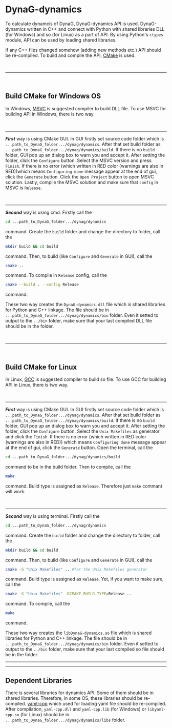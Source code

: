 # **DynaG-dynamics**
To calculate dynamcis of DynaG, DynaG-dynamics API is used. DynaG-dynamics written in C++ and connect with Python with shared libraries DLL (for Windows) and so (for Linux) as a part of API. By using Python's `ctypes` module, API can be used by loading shared libraries.

If any C++ files changed somehow (adding new methods etc.) API should be re-compiled. To build and compile the API, [CMake](https://cmake.org) is used. 

<br/>

---

<br/>

## **Build CMake for Windows OS**
In Windows, [MSVC](https://visualstudio.microsoft.com/vs/features/cplusplus/) is suggested compiler to build DLL file. To use MSVC for building API in Windows, there is two way. 

<br/>

---

_**First**_ way is using CMake GUI. In GUI firstly set source code folder which is `...path_to_DynaG_folder.../dynag/dynamics`. After that set build folder as `...path_to_DynaG_folder.../dynag/dynamics/build`. If there is no `build` folder, GUI pop up an dialog box to warn you and accept it. After setting the folder, click the `Configure` button. Select the MSVC version and press `Finish`. If there is no error (which written in RED color (warnings are also in RED))which means `Configuring done` message appear at the end of gui, click the `Generate` button. Click the `Open Project` button to open MSVC solution. Lastly, compile the MSVC solution and make sure that `config` in MSVC is `Release`.

<br/>

---

_**Second**_ way is using cmd. Firstly call the 
```bash
cd ...path_to_DynaG_folder.../dynag/dynamics
```
command. Create the `build` folder and change the directory to folder, call the 
```bash
mkdir build && cd build
```
command. Then, to build (like `Configure` and `Generate` in GUI), call the 
```bash
cmake ..
```
command. To compile in `Release` config, call the 
```bash
cmake --build . --config Release
```
command. 

These two way creates the `DynaG-dynamics.dll` file which is shared libraries for Python and C++ linkage. The file should be in `...path_to_DynaG_folder.../dynag/dynamics/bin` folder. Even it setted to output to the `../bin` folder, make sure that your last compiled DLL file should be in the folder.

<br/>

---
<br/>

## **Build CMake for Linux**
In Linux, [GCC](https://gcc.gnu.org) is suggested compiler to build so file. To use GCC for building API in Linux, there is two way. 

<br/>

---

_**First**_ way is using CMake GUI. In GUI firstly set source code folder which is `...path_to_DynaG_folder.../dynag/dynamics`. After that set build folder as `...path_to_DynaG_folder.../dynag/dynamics/build`. If there is no `build` folder, GUI pop up an dialog box to warn you and accept it. After setting the folder, click the `Configure` button. Select the `Unix Makefiles` as generator and click the `Finish`. If there is no error (which written in RED color (warnings are also in RED)) which means `Configuring done` message appear at the end of gui, click the `Generate` button. Open the terminal, call the 

```bash
cd ...path_to_DynaG_folder.../dynag/dynamics/build
```
command to be in the build folder. Then to compile, call the 
```bash
make
```
command. Build type is assigned as `Release`. Therefore just `make` commant will work. 

<br/>

---

_**Second**_ way is using terminal. Firstly call the 
```bash
cd ...path_to_DynaG_folder.../dynag/dynamics
```
command. Create the `build` folder and change the directory to folder, call the 
```bash
mkdir build && cd build
```
command. Then, to build (like `Configure` and `Generate` in GUI), call the 
```bash
cmake -G "Unix Makefiles" .. #for the Unix Makefiles generator
```
command. Build type is assigned as `Release`. Yet, if you want to make sure, call the 
```bash
cmake -G "Unix Makefiles" -DCMAKE_BUILD_TYPE=Release ..
```
command. To compile, call the 
```bash
make
```
command. 

These two way creates the `libDynaG-dynamics.so` file which is shared libraries for Python and C++ linkage. The file should be in `...path_to_DynaG_folder.../dynag/dynamics/bin` folder. Even it setted to output to the `../bin` folder, make sure that your last compiled so file should be in the folder.

---
---

## **Dependent Libraries**
There is several libraries for dynamics API. Some of them should be in shared libraries. Therefore, in some OS, these libraries should be re-compiled. [yaml-cpp](https://github.com/jbeder/yaml-cpp) which used for loading yaml file should be re-compiled. After compilation, `yaml-cpp.dll` and `yaml-cpp.lib` (for Windows) or `libyaml-cpp.so` (for Linux) should be in `...path_to_DynaG_folder.../dynag/dynamics/libs` folder.

